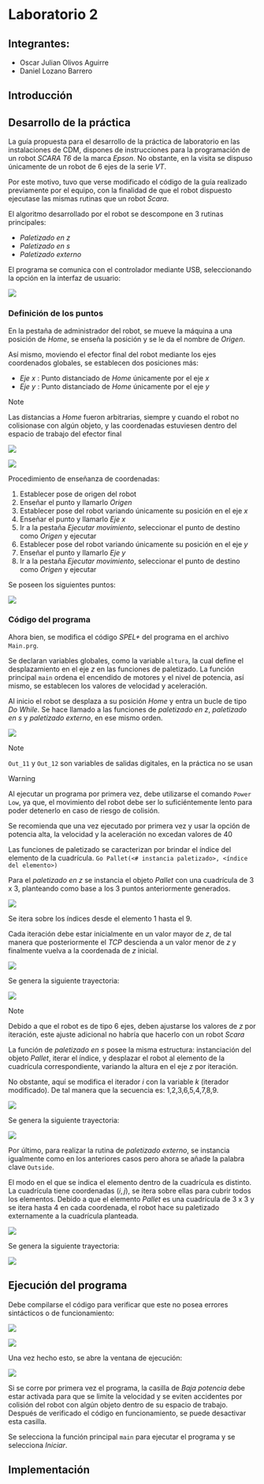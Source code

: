 # Laboratorio 2

## Integrantes:

- Oscar Julian Olivos Aguirre
- Daniel Lozano Barrero

## Introducción

## Desarrollo de la práctica

La guía propuesta para el desarrollo de la práctica de laboratorio en las instalaciones de CDM, dispones de instrucciones para la programación de un robot _SCARA T6_ de la marca _Epson_. No obstante, en la visita se dispuso únicamente de un robot de 6 ejes de la serie _VT_.

Por este motivo, tuvo que verse modificado el código de la guía realizado previamente por el equipo, con la finalidad de que el robot dispuesto ejecutase las mismas rutinas que un robot _Scara_.

El algoritmo desarrollado por el robot se descompone en $3$ rutinas principales:
- _Paletizado en z_
- _Paletizado en s_
- _Paletizado externo_

El programa se comunica con el controlador mediante USB, seleccionando la opción en la interfaz de usuario:

![](Imagenes/Pasted%20image%2020240327222047.png)

### Definición de los puntos

En la pestaña de administrador del robot, se mueve la máquina a una posición de _Home_, se enseña la posición y se le da el nombre de _Origen_.

Así mismo, moviendo el efector final del robot mediante los ejes coordenados globales, se establecen dos posiciones más:

- _Eje x_ : Punto distanciado de _Home_ únicamente por el eje _x_
- _Eje y_ : Punto distanciado de _Home_ únicamente por el eje _y_

>[!Note]
>Las distancias a _Home_ fueron arbitrarias, siempre y cuando el robot no colisionase con algún objeto, y las coordenadas estuviesen dentro del espacio de trabajo del efector final

![](Imagenes/Pasted%20image%2020240327222615.png)

![](Imagenes/Pasted%20image%2020240327222813.png)

Procedimiento de enseñanza de coordenadas:
1. Establecer pose de origen del robot
2. Enseñar el punto y llamarlo _Origen_
3. Establecer pose del robot variando únicamente su posición en el eje _x_
4. Enseñar el punto y llamarlo _Eje x_
5. Ir a la pestaña _Ejecutar movimiento_, seleccionar el punto de destino como _Origen_ y ejecutar
6. Establecer pose del robot variando únicamente su posición en el eje _y_
7. Enseñar el punto y llamarlo _Eje y_
8. Ir a la pestaña _Ejecutar movimiento_, seleccionar el punto de destino como _Origen_ y ejecutar

Se poseen los siguientes puntos:

![](Imagenes/Pasted%20image%2020240327222832.png)

### Código del programa

Ahora bien, se modifica el código _SPEL+_ del programa en el archivo `Main.prg`.

Se declaran variables globales, como la variable `altura`, la cual define el desplazamiento en el eje $z$ en las funciones de paletizado.
La función principal `main` ordena el encendido de motores y el nivel de potencia, así mismo, se establecen los valores de velocidad y aceleración. 

Al inicio el robot se desplaza a su posición _Home_ y entra un bucle de tipo _Do While_. Se hace llamado a las funciones de _paletizado en z_, _paletizado en s_ y _paletizado externo_, en ese mismo orden.

![](Imagenes/Pasted%20image%2020240327224327.png)

>[!Note]
>`Out_11` y `Out_12` son variables de salidas digitales, en la práctica no se usan

>[!Warning]
>Al ejecutar un programa por primera vez, debe utilizarse el comando `Power Low`, ya que, el movimiento del robot debe ser lo suficiéntemente lento para poder detenerlo en caso de riesgo de colisión. 
>
>Se recomienda que una vez ejecutado por primera vez y usar la opción de potencia alta, la velocidad y la aceleración no excedan valores de $40$

Las funciones de paletizado se caracterizan por brindar el índice del elemento de la cuadrícula.
`Go Pallet(<# instancia paletizado>, <índice del elemento>)`

Para el _paletizado en z_ se instancia el objeto _Pallet_ con una cuadrícula de $3$ x $3$, planteando como base a los 3 puntos anteriormente generados.

![](Imagenes/Pasted%20image%2020240327230046.png)

Se itera sobre los índices desde el elemento $1$ hasta el $9$.

Cada iteración debe estar inicialmente en un valor mayor de $z$, de tal manera que posteriormente el _TCP_ descienda a un valor menor de $z$ y finalmente vuelva a la coordenada de $z$ inicial.

![](Imagenes/Pasted%20image%2020240327225144.png)

Se genera la siguiente trayectoria:

![](Imagenes/Pasted%20image%2020240327231436.png)

>[!Note]
>Debido a que el robot es de tipo 6 ejes, deben ajustarse los valores de $z$ por iteración, este ajuste adicional no habría que hacerlo con un robot _Scara_

La función de _paletizado en s_ posee la misma estructura: instanciación del objeto _Pallet_, iterar el índice, y desplazar el robot al elemento de la cuadrícula correspondiente, variando la altura en el eje $z$ por iteración.

No obstante, aquí se modifica el iterador $i$ con la variable $k$ (iterador modificado). De tal manera que la secuencia es: 1,2,3,6,5,4,7,8,9.

![](Imagenes/Pasted%20image%2020240327225203.png)

Se genera la siguiente trayectoria:

![](Imagenes/Pasted%20image%2020240327231510.png)

Por último, para realizar la rutina de _paletizado externo_, se instancia igualmente como en los anteriores casos pero ahora se añade la palabra clave `Outside`.

El modo en el que se indica el elemento dentro de la cuadrícula es distinto. La cuadrícula tiene coordenadas $(i, j)$, se itera sobre ellas para cubrir todos los elementos. Debido a que el elemento _Pallet_ es una cuadrícula de $3$ x $3$ y se itera hasta $4$ en cada coordenada, el robot hace su paletizado externamente a la cuadrícula planteada.

![](Imagenes/Pasted%20image%2020240327225251.png)

Se genera la siguiente trayectoria:

![](Imagenes/Pasted%20image%2020240327231532.png)

## Ejecución del programa

Debe compilarse el código para verificar que este no posea errores sintácticos o de funcionamiento:

![](Imagenes/Pasted%20image%2020240327232030.png)

![](Imagenes/Pasted%20image%2020240327232003.png)

Una vez hecho esto, se abre la ventana de ejecución:

![](Imagenes/Pasted%20image%2020240327231721.png)

Si se corre por primera vez el programa, la casilla de _Baja potencia_ debe estar activada para que se limite la velocidad y se eviten accidentes por colisión del robot con algún objeto dentro de su espacio de trabajo. Después de verificado el código en funcionamiento, se puede desactivar esta casilla. 

Se selecciona la función principal `main` para ejecutar el programa y se selecciona _Iniciar_.

## Implementación







